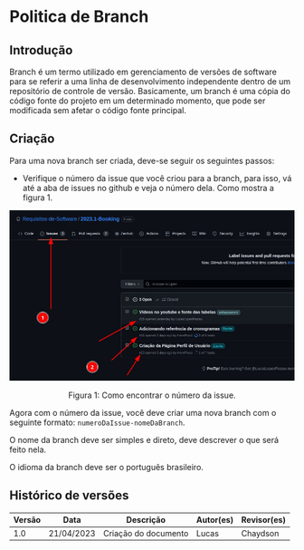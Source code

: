 # Politica de Branch

## Introdução

Branch é um termo utilizado em gerenciamento de versões de software para se referir a uma linha de desenvolvimento independente dentro de um repositório de controle de versão. Basicamente, um branch é uma cópia do código fonte do projeto em um determinado momento, que pode ser modificada sem afetar o código fonte principal.

## Criação

Para uma nova branch ser criada, deve-se seguir os seguintes passos:

- Verifique o número da issue que você criou para a branch, para isso, vá até a aba de issues no github e veja o número dela. Como mostra a figura 1.

<img  src="../../images/politicas/branch/passo1.jpeg">

<div style="text-align: center">
<p> Figura 1: Como encontrar o número da issue. </p>
</div>

Agora com o número da issue, você deve criar uma nova branch com o seguinte formato: `numeroDaIssue-nomeDaBranch`.

O nome da branch deve ser simples e direto, deve descrever o que será feito nela.

O idioma da branch deve ser o português brasileiro.

## Histórico de versões

| Versão | Data       | Descrição                            | Autor(es) | Revisor(es)    |
| ------- | ---------- | -------------------------------------- | --------- | -------------- |
| 1.0     | 21/04/2023 | Criação do documento            | Lucas  | Chaydson            |

